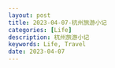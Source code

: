 ```yaml
---
layout: post
title: 2023-04-07-杭州旅游小记
categories: [Life]
description: 杭州旅游小记
keywords: Life, Travel
date: 2023-04-07
---
```


